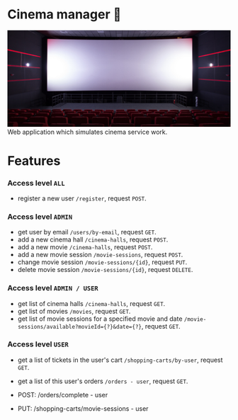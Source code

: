 # Cinema manager 🎥
![drawing](cover-photo.jpg)
Web application which simulates cinema service work.
# Features
### Access level `ALL`
- register a new user `/register`, request `POST`.
### Access level `ADMIN`
- get user by email `/users/by-email`, request `GET`.
- add a new cinema hall `/cinema-halls`, request `POST`.
- add a new movie `/cinema-halls`, request `POST`.
- add a new movie session `/movie-sessions`, request `POST`.
- change movie session `/movie-sessions/{id}`, request `PUT`.
- delete movie session `/movie-sessions/{id}`, request `DELETE`.
### Access level `ADMIN / USER`
- get list of cinema halls `/cinema-halls`, request `GET`.
- get list of movies `/movies`, request `GET`.
- get list of movie sessions for a specified movie and date `/movie-sessions/available?movieId={?}&date={?}`, 
request `GET`.
### Access level `USER`
- get a list of tickets in the user's cart `/shopping-carts/by-user`, request `GET`.
- get a list of this user's orders `/orders - user`, request `GET`.

- POST: /orders/complete - user
- PUT: /shopping-carts/movie-sessions - user
